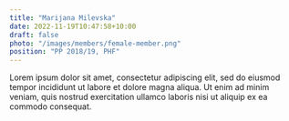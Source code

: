 ```yaml
---
title: "Marijana Milevska"
date: 2022-11-19T10:47:58+10:00
draft: false
photo: "/images/members/female-member.png"
position: "PP 2018/19, PHF"
---
```


Lorem ipsum dolor sit amet, consectetur adipiscing elit, sed do eiusmod tempor incididunt ut labore et dolore magna aliqua. Ut enim ad minim veniam, quis nostrud exercitation ullamco laboris nisi ut aliquip ex ea commodo consequat.
